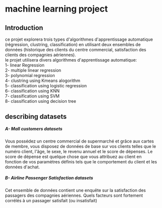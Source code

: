 # machine learning project
###### 

## Introduction
ce projet explorera trois types d'algorithmes d'apprentissage automatique (régression, clustring, classification) en utilisant deux ensembles de données (historique des clients du centre commercial, satisfaction des clients des compagnies aériennes). <br>
le projet utilisera divers algorithmes d'apprentissage automatique: <br>
1- linear Regression <br>
2- multiple linear regression <br>
3- polynomial regression <br>
4- clustring using Kmeans alogorithm <br>
5- classification using logistic regression <br>
6- classification using KNN <br>
7- classification using SVM  <br>
8- classification using decision tree <br>
## describing  datasets
##### A- Mall customers datasets
Vous possédez un centre commercial de supermarché et grâce aux cartes de membre, vous disposez de données de base sur vos clients telles que le numéro client, l'âge, le sexe, le revenu annuel et le score de dépenses.
Le score de dépense est quelque chose que vous attribuez au client en fonction de vos paramètres définis tels que le comportement du client et les données d'achat.
##### B- Airline Passenger Satisfaction datasets
Cet ensemble de données contient une enquête sur la satisfaction des passagers des compagnies aériennes. Quels facteurs sont fortement corrélés à un passager satisfait (ou insatisfait)
